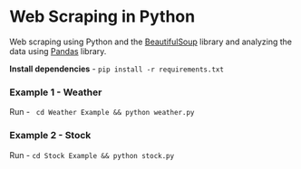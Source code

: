 # Web Scraping in Python

Web scraping using Python and the [BeautifulSoup](https://www.crummy.com/software/BeautifulSoup/) library and analyzing the data using [Pandas](http://pandas.pydata.org/) library.

__Install dependencies__ - ``pip install -r requirements.txt``

### Example 1 - Weather
Run - `` cd Weather Example && python weather.py``

### Example 2 - Stock
Run - ``cd Stock Example && python stock.py``
